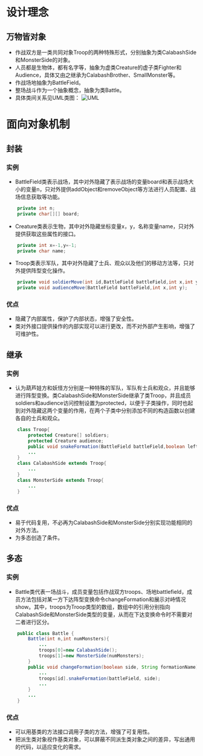 # 设计理念
## 万物皆对象
- 作战双方是一类共同对象Troop的两种特殊形式，分别抽象为类CalabashSide和MonsterSide的对象。
- 人员都是生物体，都有名字等，抽象为虚类Creature的虚子类Fighter和Audience，具体又由之继承为CalabashBrother、SmallMonster等。
- 作战场地抽象为BattleField。
- 整场战斗作为一个抽象概念，抽象为类Battle。
- 具体类间关系见UML类图：
![UML](
        https://github.com/Qcer17/java-2018f-homework/blob/master/20180925/%E7%A7%A6%E5%A4%A9-161220100/UML.png
      )
# 面向对象机制
## 封装
### 实例
- BattleField类表示战场，其中对外隐藏了表示战场的变量board和表示战场大小的变量n，只对外提供addObject和removeObject等方法进行人员配置、战场信息获取等功能。
```java
	private int n;
	private char[][] board;
```
- Creature类表示生物，其中对外隐藏坐标变量x，y，名称变量name，只对外提供获取这些属性的接口。
```java
	private int x=-1,y=-1;
	private char name;
```
- Troop类表示军队，其中对外隐藏了士兵、观众以及他们的移动方法等，只对外提供阵型变化操作。
```java
	private void soldierMove(int id,BattleField battleField,int x,int y);
	private void audienceMove(BattleField battleField,int x,int y);
```
### 优点
- 隐藏了内部属性，保护了内部状态，增强了安全性。
- 类对外接口提供操作的内部实现可以进行更改，而不对外部产生影响，增强了可维护性。
## 继承
### 实例
- 认为葫芦娃方和妖怪方分别是一种特殊的军队，军队有士兵和观众，并且能够进行阵型变换。类CalabashSide和MonsterSide继承了类Troop，并且成员soldiers和audience访问控制设置为protected，以便于子类操作，同时也起到对外隐藏这两个变量的作用，在两个子类中分别添加不同的构造函数以创建各自的士兵和观众。
```java
	class Troop{
		protected Creature[] soldiers;
		protected Creature audience;
		public void snakeFormation(BattleField battleField,boolean left){...}
		...
	}
	class CalabashSide extends Troop{
		...
	}
	class MonsterSide extends Troop{
		...
	}
```
### 优点
- 易于代码复用，不必再为CalabashSide和MonsterSide分别实现功能相同的对外方法。
- 为多态创造了条件。
## 多态
### 实例
- Battle类代表一场战斗，成员变量包括作战双方troops、场地battlefield，成员方法包括对某一方下达阵型变换命令changeFormation和展示对峙情况show。其中，troops为Troop类型的数组，数组中的引用分别指向CalabashSide和MonsterSide类型的变量，从而在下达变换命令时不需要对二者进行区分。
```java
	public class Battle {
		Battle(int n,int numMonsters){
			...
			troops[0]=new CalabashSide();
			troops[1]=new MonsterSide(numMonsters);
		}
		public void changeFormation(boolean side, String formationName) {
			...
			troops[id].snakeFormation(battleField, side);
			...
		}
		...
	}
```
### 优点
- 可以用基类的方法接口调用子类的方法，增强了可复用性。
- 把派生类对象视作基类对象，可以屏蔽不同派生类对象之间的差异，写出通用的代码，以适应变化的需求。


